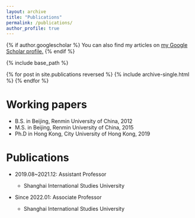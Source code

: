 ```yaml
---
layout: archive
title: "Publications"
permalink: /publications/
author_profile: true
---
```


{% if author.googlescholar %}
  You can also find my articles on <u><a href="{{author.googlescholar}}">my Google Scholar profile</a>.</u>
{% endif %}

{% include base_path %}

{% for post in site.publications reversed %}
  {% include archive-single.html %}
{% endfor %}

Working papers
======
* B.S. in Beijing, Renmin University of China, 2012
* M.S. in Beijing, Renmin University of China, 2015
* Ph.D in Hong Kong, City University of Hong Kong, 2019

Publications
======
* 2019.08~2021.12: Assistant Professor
  * Shanghai International Studies University

* Since 2022.01: Associate Professor
  * Shanghai International Studies University
